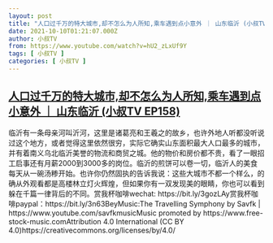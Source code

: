```yaml
---
layout: post
title: "人口过千万的特大城市,却不怎么为人所知,乘车遇到点小意外 ｜ 山东临沂 (小叔TV EP158)"
date: 2021-10-10T01:21:07.000Z
author: 小叔TV
from: https://www.youtube.com/watch?v=hU2_zLxUf9Y
tags: [ 小叔TV ]
categories: [ 小叔TV ]
---
```

<!--1633828867000-->
[人口过千万的特大城市,却不怎么为人所知,乘车遇到点小意外 ｜ 山东临沂 (小叔TV EP158)](https://www.youtube.com/watch?v=hU2_zLxUf9Y)
------

<div>
临沂有一条母亲河叫沂河，这里是诸葛亮和王羲之的故乡，也许外地人听都没听说过这个地方，或者觉得这里依然很穷，实际它确实山东面积最大人口最多的城市，并有着南义乌北临沂美誉的物流和商贸之城。他的物价和房价都不贵，看了一眼招工启事还有月薪2000到3000多的岗位。临沂的煎饼可以卷一切，临沂人的美食每天从一碗汤糁开始。也许你仍然固执的告诉我说：这些大城市不都一个样么，的确从外观看都是高楼林立灯火辉煌，但如果你有一双发现美的眼睛，你也可以看到躲在千篇一律背后的不同。赏我杯咖啡wechat: https://bit.ly/3gozLAy赏我杯咖啡paypal：https://bit.ly/3n63BeyMusic:The Travelling Symphony by Savfk | https://www.youtube.com/savfkmusicMusic promoted by https://www.free-stock-music.comAttribution 4.0 International (CC BY 4.0)https://creativecommons.org/licenses/by/4.0/
</div>
